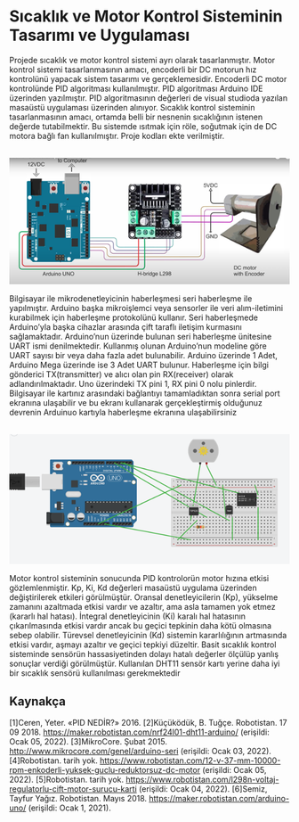 # Sıcaklık ve Motor Kontrol Sisteminin Tasarımı ve Uygulaması

Projede sıcaklık ve motor kontrol sistemi ayrı olarak tasarlanmıştır. Motor kontrol sistemi tasarlanmasının amacı, encoderli bir DC motorun hız kontrolünü yapacak sistem tasarımı ve gerçeklemesidir. Encoderli DC motor kontrolünde PID algoritması kullanılmıştır. PID algoritması Arduino IDE üzerinden yazılmıştır. PID algoritmasının değerleri de visual studioda yazılan masaüstü uygulaması üzerinden alınıyor. Sıcaklık kontrol sisteminin tasarlanmasının amacı, ortamda belli bir nesnenin sıcaklığının istenen değerde tutabilmektir. Bu sistemde ısıtmak için röle, soğutmak için de DC motora bağlı fan kullanılmıştır. Proje kodları ekte verilmiştir.

</br > ![Go to Goal Behaviour System](/Motor_Kontrol_Kodları/sema.png)

Bilgisayar ile mikrodenetleyicinin haberleşmesi seri haberleşme ile yapılmıştır. Arduino başka mikroişlemci veya sensorler ile veri alım-iletimini kurabilmek için haberleşme protokolünü kullanır. Seri haberleşmede Arduino’yla başka cihazlar arasında çift taraflı iletişim kurmasını sağlamaktadır. Arduino’nun üzerinde bulunan seri haberleşme ünitesine UART ismi denilmektedir. Kullanmış olunan Arduino’nun modeline göre UART sayısı bir veya daha fazla adet bulunabilir. Arduino üzerinde 1 Adet, Arduino Mega üzerinde ise 3 Adet UART bulunur.
	Haberleşme için bilgi gönderici TX(transmitter) ve alıcı olan pin RX(receiver) olarak adlandırılmaktadır. Uno üzerindeki TX pini 1, RX pini 0 nolu pinlerdir. Bilgisayar ile kartınız arasındaki bağlantıyı tamamladıktan sonra serial port ekranına ulaşabilir ve bu ekranı kullanarak gerçekleştirmiş olduğunuz devrenin Arduinuo kartıyla haberleşme ekranına ulaşabilirsiniz

</br > ![Go to Goal Behaviour System](/Motor_Kontrol_Kodları/eloktronik-tasarim.png)

Motor kontrol sisteminin sonucunda PID kontrolorün motor hızına etkisi gözlemlenmiştir. Kp, Ki, Kd değerleri masaüstü uygulama üzerinden değiştirilerek etkileri görülmüştür.  Oransal denetleyicilerin (Kp), yükselme zamanını azaltmada etkisi vardır ve azaltır, ama asla tamamen yok etmez (kararlı hal hatası). İntegral denetleyicinin (Ki) karalı hal hatasının çıkarılmasında etkisi vardır ancak bu geçici tepkinin daha kötü olmasına sebep olabilir. Türevsel denetleyicinin (Kd) sistemin kararlılığının artmasında etkisi vardır, aşmayı azaltır ve geçici tepkiyi düzeltir.
	Basit sıcaklık kontrol sisteminde sensörün hassasiyetinden dolayı hatalı değerler ölçülüp yanlış sonuçlar verdiği görülmüştür. Kullanılan DHT11 sensör kartı yerine daha iyi bir sıcaklık sensörü kullanılması gerekmektedir
  
##  Kaynakça

[1]Ceren, Yeter. «PID NEDİR?» 2016.
[2]Küçüködük, B. Tuğçe. Robotistan. 17 09 2018. https://maker.robotistan.com/nrf24l01-dht11-arduino/ (erişildi: Ocak 05, 2022).
[3]MikroCore. Şubat 2015. http://www.mikrocore.com/genel/arduino-seri (erişildi: Ocak 03, 2022).
[4]Robotistan. tarih yok. https://www.robotistan.com/12-v-37-mm-10000-rpm-enkoderli-yuksek-guclu-reduktorsuz-dc-motor (erişildi: Ocak 05, 2022).
[5]Robotistan. tarih yok. https://www.robotistan.com/l298n-voltaj-regulatorlu-cift-motor-surucu-karti (erişildi: Ocak 04, 2022).
[6]Semiz, Tayfur Yağız. Robotistan. Mayıs 2018. https://maker.robotistan.com/arduino-uno/ (erişildi: Ocak 1, 2021).



